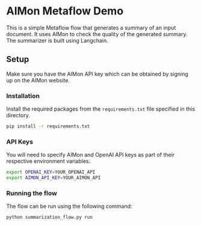 # AIMon Metaflow Demo

This is a simple Metaflow flow that generates a summary of an input document.
It uses AIMon to check the quality of the generated summary.
The summarizer is built using Langchain. 

## Setup

Make sure you have the AIMon API key which can be obtained by signing up on the AIMon website.

### Installation

Install the required packages from the `requirements.txt` file specified in this directory.

```bash
pip install -r requirements.txt
```

### API Keys

You will need to specify AIMon and OpenAI API keys as part of their respective environment variables. 

```bash
export OPENAI_KEY=YOUR_OPENAI_API
export AIMON_API_KEY=YOUR_AIMON_API
```

### Running the flow

The flow can be run using the following command:

```bash
python summarization_flow.py run
```


